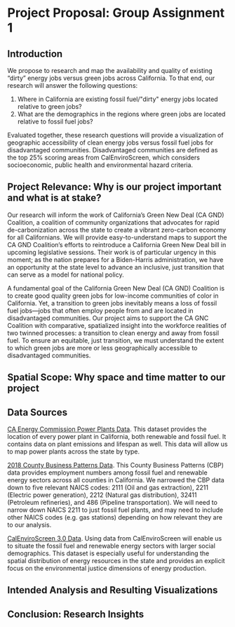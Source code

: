 # Project Proposal: Group Assignment 1

## Introduction

We propose to research and map the availability and quality of existing “dirty” energy jobs versus green jobs across California. To that end, our research will answer the following questions: 

1. Where in California are existing fossil fuel/"dirty" energy jobs located relative to green jobs? 
2. What are the demographics in the regions where green jobs are located relative to fossil fuel jobs?

Evaluated together, these research questions will provide a visualization of geographic accessibility of clean energy jobs versus fossil fuel jobs for disadvantaged communities. Disadvantaged communities are defined as the top 25% scoring areas from CalEnviroScreen, which considers socioeconomic, public health and environmental hazard criteria.

## Project Relevance: Why is our project important and what is at stake? 

Our research will inform the work of California’s Green New Deal (CA GND) Coalition, a coalition of community organizations that advocates for rapid de-carbonization across the state to create a vibrant zero-carbon economy for all Californians. We will provide easy-to-understand maps to support the CA GND Coalition’s efforts to reintroduce a California Green New Deal bill in upcoming legislative sessions. Their work is of particular urgency in this moment; as the nation prepares for a Biden-Harris administration, we have an opportunity at the state level to advance an inclusive, just transition that can serve as a model for national policy.

A fundamental goal of the California Green New Deal (CA GND) Coalition is to create good quality green jobs for low-income communities of color in California. Yet, a transition to green jobs inevitably means a loss of fossil fuel jobs—jobs that often employ people from and are located in disadvantaged communities. Our project aims to support the CA GNC Coalition with comparative, spatialized insight into the workforce realities of two twinned processes: a transition to clean energy and away from fossil fuel. To ensure an equitable, just transition, we must understand the extent to which green jobs are more or less geographically accessible to disadvantaged communities.

## Spatial Scope: Why space and time matter to our project


## Data Sources

[CA Energy Commission Power Plants Data](https://cecgis-caenergy.opendata.arcgis.com/datasets/california-power-plants/data?geometry=-154.211%2C31.065%2C-75.461%2C43.271). This dataset provides the location of every power plant in California, both renewable and fossil fuel. It contains data on plant emissions and lifespan as well. This data will allow us to map power plants across the state by type.

[2018 County Business Patterns Data](https://data.census.gov/cedsci/table?g=0400000US06.050000&d=ANN%20Business%20Patterns%20County%20Business%20Patterns&n=2111%3A2211%3A2212%3A32411%3A486&tid=CBP2018.CB1800CBP&hidePreview=true). This County Business Patterns (CBP) data provides employment numbers among fossil fuel and renewable energy sectors across all counties in California. We narrowed the CBP data down to five relevant NAICS codes: 2111 (Oil and gas extraction), 2211 (Electric power generation), 2212 (Natural gas distribution), 32411 (Petroleum refineries), and 486 (Pipeline transportation). We will need to narrow down NAICS 2211 to just fossil fuel plants, and may need to include other NAICS codes (e.g. gas stations) depending on how relevant they are to our analysis.

[CalEnviroScreen 3.0 Data](https://oehha.ca.gov/media/downloads/calenviroscreen/document/ces3results.xlsx). Using data from CalEnviroScreen will enable us to situate the fossil fuel and renewable energy sectors with larger social demographics. This dataset is especially useful for understanding the spatial distribution of energy resources in the state and provides an explicit focus on the environmental justice dimensions of energy production.

## Intended Analysis and Resulting Visualizations


## Conclusion: Research Insights 




